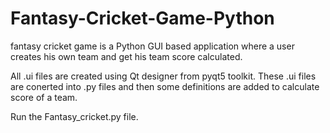 # Fantasy-Cricket-Game-Python
fantasy cricket game is a Python GUI based application where a user creates his own team and get his team score calculated.

All .ui files are created using Qt designer from pyqt5 toolkit.
These .ui files are conerted into .py files and then some definitions are added to calculate score of a team.

Run the Fantasy_cricket.py file.

